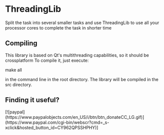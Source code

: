 # ThreadingLib
Split the task into several smaller tasks and use ThreadingLib to use all your processor cores to complete the task in shorter time

<h2>Compiling</h2>
This library is based on Qt's multithreading capabilities, so it should be crossplatform
To compile it, just execute:

make all

in the command line in the root directory. The library will be compiled in the src directory.

<h2>Finding it useful?</h2>
[![paypal](https://www.paypalobjects.com/en_US/i/btn/btn_donateCC_LG.gif)](https://www.paypal.com/cgi-bin/webscr?cmd=_s-xclick&hosted_button_id=CY962QPSSHPHY)]

